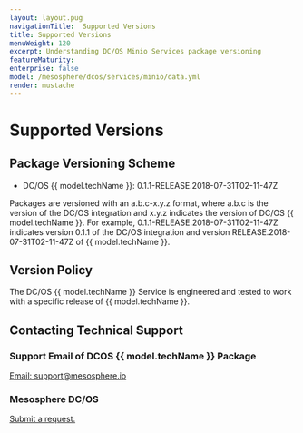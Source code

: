 ```yaml
---
layout: layout.pug
navigationTitle:  Supported Versions
title: Supported Versions
menuWeight: 120
excerpt: Understanding DC/OS Minio Services package versioning
featureMaturity:
enterprise: false
model: /mesosphere/dcos/services/minio/data.yml
render: mustache
---
```


# Supported Versions

## Package Versioning Scheme

- DC/OS {{ model.techName }}: 0.1.1-RELEASE.2018-07-31T02-11-47Z

Packages are versioned with an a.b.c-x.y.z format, where a.b.c is the version of the DC/OS integration and x.y.z indicates the version of DC/OS {{ model.techName }}. For example, 0.1.1-RELEASE.2018-07-31T02-11-47Z indicates version 0.1.1 of the DC/OS integration and version RELEASE.2018-07-31T02-11-47Z of {{ model.techName }}.

## Version Policy

The DC/OS {{ model.techName }} Service is engineered and tested to work with a specific release of {{ model.techName }}.

## Contacting Technical Support

### Support Email of DCOS {{ model.techName }} Package

[Email: support@mesosphere.io](mailto:support@mesosphere.io)

### Mesosphere DC/OS

[Submit a request.](https://support.mesosphere.com/hc/en-us/requests/new)
